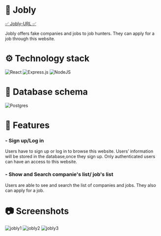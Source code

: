 # 📃 Jobly 
[✅ Jobly-URL ✅](https://jobly-jmjenna.surge.sh) 
<p> Jobly offers fake companies and jobs to job hunters. They can apply for a job through this website. </p>


# ⚙️ Technology stack 
  ![React](https://img.shields.io/badge/react-%2320232a.svg?style=for-the-badge&logo=react&logoColor=%2361DAFB)
  ![Express.js](https://img.shields.io/badge/express.js-%23404d59.svg?style=for-the-badge&logo=express&logoColor=%2361DAFB)
  ![NodeJS](https://img.shields.io/badge/node.js-6DA55F?style=for-the-badge&logo=node.js&logoColor=white)



# 💾 Database schema 
  ![Postgres](https://img.shields.io/badge/postgres-%23316192.svg?style=for-the-badge&logo=postgresql&logoColor=white)
  
  
# 🔧 Features
### - Sign up/Log in
<p> Users have to sign up or log in to browse this website. Users’ information will be stored in the database,once they sign up. Only authenticated users can have an access to this website. </p>


### - Show and Search companie's list/ job's list
<p> Users are able to see and search the list of companies and jobs. They also can apply for a job.</p>


# 📷 Screenshots
![jobly1](https://user-images.githubusercontent.com/92393205/181141683-0aa6f817-d765-44f3-9eee-43db3d06ea26.JPG)
![jobly2](https://user-images.githubusercontent.com/92393205/181141691-20f8888e-71d0-4a15-9aa1-d9bc6659be46.JPG)
![jobly3](https://user-images.githubusercontent.com/92393205/181141701-43f874b7-927d-4534-b263-d6344db5eb48.JPG)
